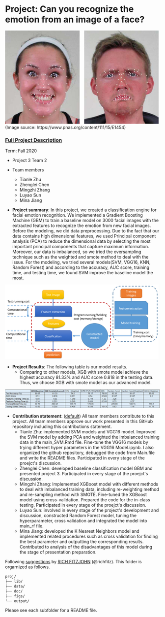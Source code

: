 # Project: Can you recognize the emotion from an image of a face? 
<img src="figs/CE.jpg" alt="Compound Emotions" width="500"/>
(Image source: https://www.pnas.org/content/111/15/E1454)

### [Full Project Description](doc/project3_desc.md)

Term: Fall 2020

+ Project 3 Team 2
+ Team members
	+ Tianle Zhu 
	+ Zhenglei Chen 
	+ Mingzhi Zhang 
	+ Luyao Sun
	+ Mina Jiang 

+ **Project summary**: In this project, we created a classification engine for facial emotion recognition. We implemented a Gradient Boosting Machine (GBM) to train a baseline model on 3000 facial images with the extracted features to recognize the emotion from new facial images. Before the modeling, we did data preprocessing. Due to the fact that our data contains high dimensional features, we used Principal component analysis (PCA) to reduce the dimensional data by selecting the most important principal components that capture maximum information. Moreover, our data is imbalanced, so we tried the oversampling technique such as the weighted and smote method to deal with the issue. For the modeling, we tried several models(SVM, VGG16, KNN, Random Forest) and according to the accuracy, AUC score, training time, and testing time, we found SVM improve the baseline model the most. 
<img src="figs/predictiveprogram.png" width="500"/>

+ **Project Results**: The following table is our model results. 
  + Comparing to other models, XGB with smote model achieve the highest accuracy 81.33% and AUC score 0.818 in the testing data. Thus, we choose XGB with smote model as our advanced model.
<img src="figs/results.png" width="1000"/>

   

+ **Contribution statement**: ([default](doc/a_note_on_contributions.md)) All team members contribute to this project. All team members approve our work presented in this GitHub repository including this contributions statement. 
  + Tianle Zhu: implemented SVM models and VGG16 model. Improved the SVM model by adding PCA and weighted the imbalanced training data in the main_SVM.Rmd file. Fine-tune the VGG16 models by trying different hyper parameters in the VGG16 Model.ipynb. I also organized the github repository, debugged the code from Main.file and write the README files. Participated in every stage of the proejct's discussion.
  + Zhenglei Chen: developed baseline classification model GBM and presented project 3. Participated in every stage of the proejct's discussion.
  + Mingzhi Zhang: Implemented XGBoost model with different methods to deal with imbalanced training data, including re-weighting method and re-sampling method with SMOTE. Fine-tuned the XGBoost model using cross-validation. Prepared the code for the in-class testing. Participated in every stage of the proejct's discussion.
  + Luyao Sun: involved in every stage of the project's development and discussion, constructed Random Forest model, tuning the hyperparameter, cross validation and integrated the model into main_rf file.
  + Mina Jiang: developed the K Nearest Neighbors model and implemented related procedures such as cross validation for finding the best parameter and outputting the corresponding results. Contributed to analysis of the disadvantages of this model during the stage of presentation preparation. 

Following [suggestions](http://nicercode.github.io/blog/2013-04-05-projects/) by [RICH FITZJOHN](http://nicercode.github.io/about/#Team) (@richfitz). This folder is orgarnized as follows.

```
proj/
├── lib/
├── data/
├── doc/
├── figs/
└── output/
```

Please see each subfolder for a README file.
